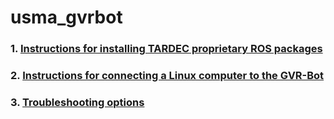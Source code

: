 # usma_gvrbot
### 1. [Instructions for installing TARDEC proprietary ROS packages](https://github.com/westpoint-robotics/usma_gvrbot/blob/master/gvrbot-ros-setup.txt)
### 2. [Instructions for connecting a Linux computer to the GVR-Bot](https://github.com/westpoint-robotics/usma_gvrbot/blob/master/linux_connect.md)
### 3. [Troubleshooting options](https://github.com/westpoint-robotics/usma_gvrbot/blob/master/troubleshooting.md)
